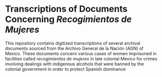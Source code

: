 # Transcriptions of Documents Concerning _Recogimientos de Mujeres_

This repository contains digitized transcriptions of several archival documents sourced from the Archivo General de la Nación (AGN) of Mexico. These documents concern various cases of women imprisoned in facilities called _recogimientos de mujeres_ in late colonial Mexico for crimes involving dealings with indigenous alcohols that were banned by the colonial government in order to protect Spanish dominance
